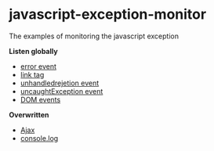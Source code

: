 # javascript-exception-monitor
The examples of monitoring the javascript exception

**Listen globally**

* [error event](./error.html)
* [link tag](./link.html)
* [unhandledrejetion event](./unhandledrejetion.html)
* [uncaughtException event](./uncaughtException.html)
* [DOM events](./dom-events.html)

**Overwritten**

* [Ajax](./ajax.html)
* [console.log](./console.html)
